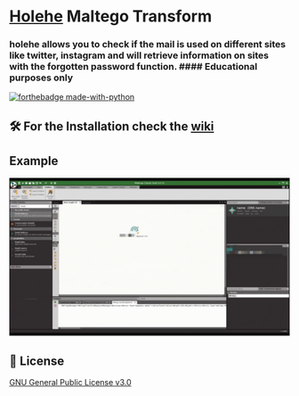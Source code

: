 # [Holehe](https://github.com/megadose/holehe/) Maltego Transform
 ### holehe allows you to check if the mail is used on different sites like twitter, instagram and will retrieve information on sites with the forgotten password function. #### Educational purposes only
[![forthebadge made-with-python](http://ForTheBadge.com/images/badges/made-with-python.svg)](https://www.python.org/)

## 🛠️ For the Installation check the [wiki](https://github.com/megadose/holehe-maltego/wiki/Installation)
## Example
![](demo.gif)
## 📝 License
[GNU General Public License v3.0](https://www.gnu.org/licenses/gpl-3.0.fr.html)
